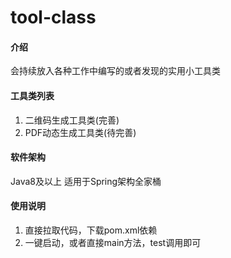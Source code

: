 # tool-class

#### 介绍
会持续放入各种工作中编写的或者发现的实用小工具类


#### 工具类列表
1. 二维码生成工具类(完善)
2. PDF动态生成工具类(待完善)

#### 软件架构
Java8及以上
适用于Spring架构全家桶


#### 使用说明

1. 直接拉取代码，下载pom.xml依赖
2. 一键启动，或者直接main方法，test调用即可


